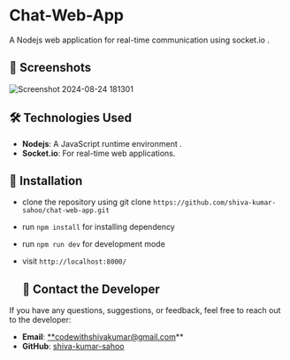 

# Chat-Web-App

A Nodejs web application for real-time communication using socket.io .

## 📱 Screenshots

![Screenshot 2024-08-24 181301](https://github.com/user-attachments/assets/327b91f0-dcda-4d70-a24a-0fb60d8685ec)


## 🛠️ Technologies Used

- **Nodejs**: A JavaScript runtime environment .
- **Socket.io**: For real-time web applications.


## 🚀 Installation

 - clone the repository using git clone `https://github.com/shiva-kumar-sahoo/chat-web-app.git`
 - run `npm install` for installing dependency
 - run `npm run dev` for development mode
 - visit `http://localhost:8000/`  

 
   ## 📧 Contact the Developer

If you have any questions, suggestions, or feedback, feel free to reach out to the developer:

- **Email**: [**codewithshivakumar@gmail.com](mailto:codewithshivakumar@gmail.com)**
- **GitHub**: [shiva-kumar-sahoo](https://github.com/shiva-kumar-sahoo)

